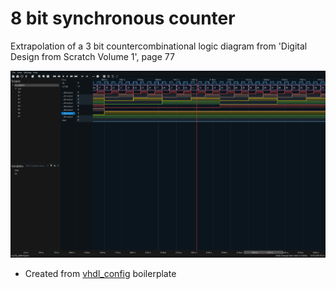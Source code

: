 # 8 bit synchronous counter

Extrapolation of a 3 bit countercombinational logic diagram from  'Digital Design from Scratch Volume 1', page 77 

!['image of adder8'](./counter.png)

- Created from [vhdl_config](https://github.com/mbcarruthers/vhdl_config.git) boilerplate 